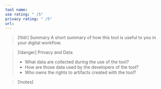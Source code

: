 ```yaml
---
tool name: 
use rating: " /5"
privacy rating: " /5"
url:
---
```



> [!tldr] Summary
> A short summary of how this tool is useful to you in your digital workflow.


> [!danger] Privacy and Data
> - What data are collected during the use of the tool?
> - How are those data used by the developers of the tool?
> - Who owns the rights to artifacts created with the tool?

> [!notes]

